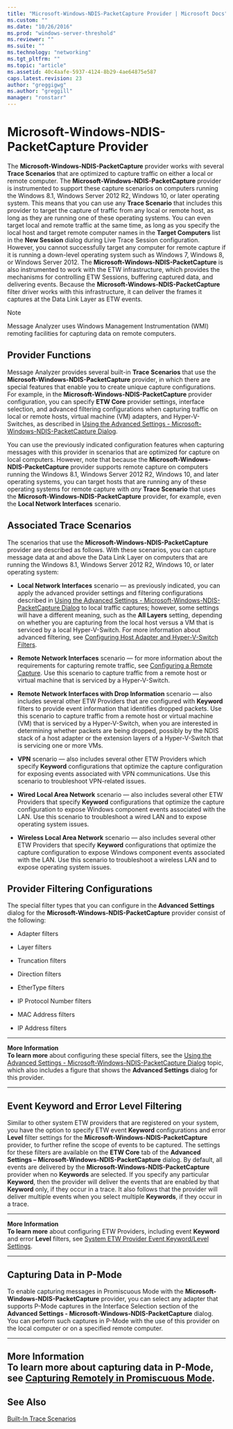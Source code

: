```yaml
---
title: "Microsoft-Windows-NDIS-PacketCapture Provider | Microsoft Docs"
ms.custom: ""
ms.date: "10/26/2016"
ms.prod: "windows-server-threshold"
ms.reviewer: ""
ms.suite: ""
ms.technology: "networking"
ms.tgt_pltfrm: ""
ms.topic: "article"
ms.assetid: 40c4aafe-5937-4124-8b29-4ae64875e587
caps.latest.revision: 23
author: "greggigwg"
ms.author: "greggill"
manager: "ronstarr"
---
```

# Microsoft-Windows-NDIS-PacketCapture Provider
The **Microsoft-Windows-NDIS-PacketCapture** provider works with several **Trace Scenarios** that are optimized to capture traffic on either a local or remote computer. The **Microsoft-Windows-NDIS-PacketCapture** provider is instrumented to support these capture scenarios on computers running the Windows 8.1, Windows Server 2012 R2, Windows 10, or later operating system. This means that you can use any **Trace Scenario** that includes this provider to target the capture of traffic from any local or remote host, as long as they are running one of these operating systems. You can even target local and remote traffic at the same time, as long as you specify the local host and target remote computer names in the **Target Computers** list in the **New Session** dialog during Live Trace Session configuration. However, you cannot successfully target any computer for remote capture if it is running a down-level operating system such as Windows 7, Windows 8, or Windows Server 2012. The **Microsoft-Windows-NDIS-PacketCapture** is also instrumented to work with the ETW infrastructure, which provides the mechanisms for controlling ETW Sessions, buffering captured data, and delivering events. Because the **Microsoft-Windows-NDIS-PacketCapture** filter driver works with this infrastructure, it can deliver the frames it captures at the Data Link Layer as ETW events.  
  
> [!NOTE]
>  Message Analyzer uses Windows Management Instrumentation (WMI) remoting facilities for capturing data on remote computers.  
  
## Provider Functions  
 Message Analyzer provides several built-in **Trace Scenarios** that use the **Microsoft-Windows-NDIS-PacketCapture** provider, in which there are special features that enable you to create unique capture configurations. For example, in the **Microsoft-Windows-NDIS-PacketCapture** provider configuration, you can specify **ETW Core** provider settings, interface selection, and advanced filtering configurations when capturing traffic on local or remote hosts, virtual machine (VM) adapters, and Hyper-V-Switches, as described in [Using the Advanced Settings - Microsoft-Windows-NDIS-PacketCapture Dialog](using-the-advanced-settings-microsoft-windows-ndis-packetcapture-dialog.md).  
  
 You can use the previously indicated configuration features when capturing messages with this provider in scenarios that are optimized for capture on local computers. However, note that because the **Microsoft-Windows-NDIS-PacketCapture** provider supports remote capture on computers running the Windows 8.1, Windows Server 2012 R2, Windows 10, and later operating systems, you can target hosts that are running any of these operating systems for remote capture with *any* **Trace Scenario** that uses the **Microsoft-Windows-NDIS-PacketCapture** provider, for example, even the **Local Network Interfaces** scenario.  
  
## Associated Trace Scenarios  
 The scenarios that use the **Microsoft-Windows-NDIS-PacketCapture** provider are described as follows. With these scenarios, you can capture message data at and above the Data Link Layer on computers that are running the Windows 8.1, Windows Server 2012 R2, Windows 10, or later operating system:  
  
-   **Local Network Interfaces** scenario — as previously indicated, you can apply the advanced provider settings and filtering configurations described in [Using the Advanced Settings - Microsoft-Windows-NDIS-PacketCapture Dialog](using-the-advanced-settings-microsoft-windows-ndis-packetcapture-dialog.md) to local traffic captures; however, some settings will have a different meaning, such as the **All Layers** setting, depending on whether you are capturing from the local host versus a VM that is serviced by a local Hyper-V-Switch. For more information about advanced filtering, see [Configuring Host Adapter and Hyper-V-Switch Filters](using-the-advanced-settings-microsoft-windows-ndis-packetcapture-dialog.md#BKMK_HostSwitchFilterConfig).  
  
-   **Remote Network Interfaces** scenario — for more information about the requirements for capturing remote traffic, see [Configuring a Remote Capture](configuring-a-remote-capture.md). Use this scenario to capture traffic from a remote host or virtual machine that is serviced by a Hyper-V-Switch.  
  
-   **Remote Network Interfaces with Drop Information** scenario — also includes several other ETW Providers that are configured with **Keyword** filters to provide event information that identifies dropped packets. Use this scenario to capture traffic from a remote host or virtual machine (VM) that is serviced by a Hyper-V-Switch, when you are interested in determining whether packets are being dropped, possibly by the NDIS stack of a host adapter or the extension layers of a Hyper-V-Switch that is servicing one or more VMs.  
  
-   **VPN** scenario — also includes several other ETW Providers which specify **Keyword** configurations that optimize the capture configuration for exposing events associated with VPN communications. Use this scenario to troubleshoot VPN-related issues.  
  
-   **Wired Local Area Network** scenario — also includes several other ETW Providers that specify **Keyword** configurations that optimize the capture configuration to expose Windows component events associated with the LAN. Use this scenario to troubleshoot a wired LAN and to expose operating system issues.  
  
-   **Wireless Local Area Network** scenario — also includes several other ETW Providers that specify **Keyword** configurations that optimize the capture configuration to expose Windows component events associated with the LAN. Use this scenario to troubleshoot a wireless LAN and to expose operating system issues.  
  
<a name="BKMK_WindowsNDISProviderFilters"></a>   
## Provider Filtering Configurations  
 The special filter types that you can configure in the **Advanced Settings** dialog for the **Microsoft-Windows-NDIS-PacketCapture** provider consist of the following:  
  
-   Adapter filters  
  
-   Layer filters  
  
-   Truncation filters  
  
-   Direction filters  
  
-   EtherType filters  
  
-   IP Protocol Number filters  
  
-   MAC Address filters  
  
-   IP Address filters  
  
---  
  
 **More Information**   
 **To learn more** about configuring these special filters, see the [Using the Advanced Settings - Microsoft-Windows-NDIS-PacketCapture Dialog](using-the-advanced-settings-microsoft-windows-ndis-packetcapture-dialog.md) topic, which also includes a figure that shows the **Advanced Settings** dialog for this provider.  
 
---  
  
<a name="BKMK_NDISKeywordErrorLevelFilters"></a>   
## Event Keyword and Error Level Filtering  
 Similar to other system ETW providers that are registered on your system, you have the option to specify ETW event **Keyword** configurations and error **Level** filter settings for the **Microsoft-Windows-NDIS-PacketCapture** provider, to further refine the scope of events to be captured. The settings for these filters are available on the **ETW Core** tab of the **Advanced Settings – Microsoft-Windows-NDIS-PacketCapture** dialog. By default, all events are delivered by the **Microsoft-Windows-NDIS-PacketCapture** provider when no **Keywords** are selected. If you specify any particular **Keyword**, then the provider will deliver the events that are enabled by that **Keyword** only, if they occur in a trace. It also follows that the provider will deliver multiple events when you select multiple **Keywords**, if they occur in a trace.  
  
---  
  
 **More Information**   
 **To learn more** about configuring ETW Providers, including event **Keyword** and error **Level** filters, see [System ETW Provider Event Keyword/Level Settings](system-etw-provider-event-keyword-level-settings.md).  

---  
  
<a name="BKMK_CaptureInPMode"></a>   
## Capturing Data in P-Mode  
 To enable capturing messages in Promiscuous Mode with the **Microsoft-Windows-NDIS-PacketCapture** provider, you can select any adapter that supports P-Mode captures in the Interface Selection section of the **Advanced Settings - Microsoft-Windows-NDIS-PacketCapture** dialog. You can perform such captures in P-Mode with the use of this provider on the local computer or on a specified remote computer.  
  
---  
  
 **More Information**   
 **To learn more** about capturing data in P-Mode, see [Capturing Remotely in Promiscuous Mode](configuring-a-remote-capture.md#BKMK_PromiscuousMode).  
---  
  
## See Also  
 [Built-In Trace Scenarios](built-in-trace-scenarios.md)